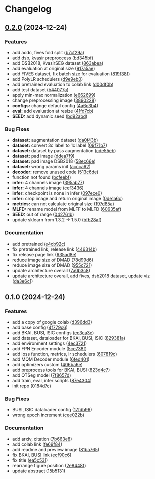 # Changelog

## [0.2.0](https://github.com/tpnam0901/QTSeg/compare/v0.1.0...v0.2.0) (2024-12-24)

### Features

* add acdc, fives fold split ([b7cf29a](https://github.com/tpnam0901/QTSeg/commit/b7cf29a554a38ef12811fbfd7908ffda48d54bae))
* add dsb, kvasir preproccess ([bd345bf](https://github.com/tpnam0901/QTSeg/commit/bd345bfbf83723e8f2dc55ac6a1079871e6df355))
* add DSB2018, KvasirSEG dataset ([863abea](https://github.com/tpnam0901/QTSeg/commit/863abea32e91dee784455da4affa768b5db485d2))
* add evaluation at original size ([917a5ae](https://github.com/tpnam0901/QTSeg/commit/917a5ae965a0cddb5a6c7230cabbf09965633e56))
* add FIVES dataset, fix batch size for evaluation ([819f38f](https://github.com/tpnam0901/QTSeg/commit/819f38f3524b5c8a4996e455f67667e541fbf781))
* add PolyLR schedulers ([d9e9eb0](https://github.com/tpnam0901/QTSeg/commit/d9e9eb097ebd9e689b4f77889ea06c41a533c0eb))
* add pretrained evaluation to colab link ([d00df0b](https://github.com/tpnam0901/QTSeg/commit/d00df0b9d942aa234f675c7278b74c4ee78eee3e))
* add test dataset ([b44077a](https://github.com/tpnam0901/QTSeg/commit/b44077a058c9eb4b0d85ebeec91ad201537919d2))
* apply min-max normalization ([e662699](https://github.com/tpnam0901/QTSeg/commit/e66269969e6f23281ff79b0b9425e3af98baf23e))
* change preprocessing image ([3890228](https://github.com/tpnam0901/QTSeg/commit/38902288c894e817bfec5bf60b41e84408bd1332))
* **configs:** change defaul config ([4a6c3b4](https://github.com/tpnam0901/QTSeg/commit/4a6c3b4f687051efee136785eed81d469d3cbbad))
* **eval:** add evaluation at resize ([41fd7cb](https://github.com/tpnam0901/QTSeg/commit/41fd7cb3d534d9036fa67889e8404c9b31483ef1))
* **SEED:** add dynamic seed ([bd92abd](https://github.com/tpnam0901/QTSeg/commit/bd92abd33dcbcbf94059a2b901c13796392f7d0c))


### Bug Fixes

* **dataset:** augmentation dataset ([da0f43b](https://github.com/tpnam0901/QTSeg/commit/da0f43b75859adeee31c3ed9dd0ba241368e690c))
* **dataset:** convert 3c label to 1c label ([09f71b7](https://github.com/tpnam0901/QTSeg/commit/09f71b7d4afd2232380a84aa5c205636bdd129cd))
* **dataset:** dataset by pass augmentation ([cde55eb](https://github.com/tpnam0901/QTSeg/commit/cde55eb04c5b745158eb514b15bbe4dd01fd08c8))
* **dataset:** pad image ([ddea7f9](https://github.com/tpnam0901/QTSeg/commit/ddea7f945d984431256f1efebe28c57b1b6f81e2))
* **dataset:** pad image DSB2018 ([58ec66e](https://github.com/tpnam0901/QTSeg/commit/58ec66e9bf3e2db75b82ee30dc8e7465241279c9))
* **dataset:** wrong params init ([accca62](https://github.com/tpnam0901/QTSeg/commit/accca62c224f8908d68afb830cf0711fae4529c0))
* **decoder:** remove unused code ([513c6de](https://github.com/tpnam0901/QTSeg/commit/513c6de282f2acc65a3fbb90012188ed68aee6b4))
* function not found ([bcfeebf](https://github.com/tpnam0901/QTSeg/commit/bcfeebfc397a73e9e9658e2b469b38e840b830cc))
* **infer:** 4 channels image ([395ab77](https://github.com/tpnam0901/QTSeg/commit/395ab7722f9e6c5d9fc4466617e2cd57c28b4587))
* **infer:** 4 channels image ([cef3436](https://github.com/tpnam0901/QTSeg/commit/cef3436e54c22eb92aa52ef63003d533e5fde3e8))
* **infer:** checkpoint is none in infer ([097ece0](https://github.com/tpnam0901/QTSeg/commit/097ece0b19f6a4193fdf09ef4b9a058e0476e9bb))
* **infer:** crop image and return original image ([0de1a6c](https://github.com/tpnam0901/QTSeg/commit/0de1a6cd693b23e5c20ee3dfce3a25daeee3c74d))
* **metrics:** can not calculate original size ([197d85a](https://github.com/tpnam0901/QTSeg/commit/197d85a28b71ac45672b488857c589e771364c7f))
* **MLFD:** rename model from MLFF to MLFD ([60635af](https://github.com/tpnam0901/QTSeg/commit/60635af95b999bcfec3eded8c94ca9c74ba086af))
* **SEED:** out of range ([042761b](https://github.com/tpnam0901/QTSeg/commit/042761b055cace44c758c7593ffc9297d13fc4b9))
* update sklearn from 1.3.2 -&gt; 1.5.0 ([bfb28af](https://github.com/tpnam0901/QTSeg/commit/bfb28af07cf9fb05524752cfbec9bcfc655c0f78))


### Documentation

* add pretrained ([e4cb92c](https://github.com/tpnam0901/QTSeg/commit/e4cb92c3e6f3307ccf44611b108ab116475c4787))
* fix pretrained link, release link ([446314b](https://github.com/tpnam0901/QTSeg/commit/446314b6ac42ef2c580bd48106b62cbb9ec069a0))
* fix release page link ([635ad8e](https://github.com/tpnam0901/QTSeg/commit/635ad8ed4ccc13e269df9fc4c3e799537addbc29))
* reduce image size of DMAD ([78d99d6](https://github.com/tpnam0901/QTSeg/commit/78d99d64e44535c642994f1e88e58e9bc414ca88))
* reduce image size of DMAD ([955c721](https://github.com/tpnam0901/QTSeg/commit/955c7218a999a141612e7771ec82d8f2bcff0849))
* update architecture overall ([7a0b3c8](https://github.com/tpnam0901/QTSeg/commit/7a0b3c86f76c1f07f9595ecf3f63b8bac1003519))
* update architecture overall, add fives, dsb2018 dataset, update viz ([da3e6c1](https://github.com/tpnam0901/QTSeg/commit/da3e6c1221aa4157129978d4a841d3ebd494cdfb))

## 0.1.0 (2024-12-24)


### Features

* add a copy of google colab ([d396dd3](https://github.com/tpnam0901/QTSeg/commit/d396dd3645ac9b18ac6925949e8b001ec3149bab))
* add base config ([4f779c6](https://github.com/tpnam0901/QTSeg/commit/4f779c672448fd20816a0653cef72a7903710c6d))
* add BKAI, BUSI, ISIC configs ([ec3ca3e](https://github.com/tpnam0901/QTSeg/commit/ec3ca3e30dbb5eb5c467dea0a3719b8816d7f7ae))
* add dataset, dataloader for BKAI, BUSI, ISIC ([829381a](https://github.com/tpnam0901/QTSeg/commit/829381ab0ebe03de0b15b05bf6a0e844b83a6985))
* add environment settings ([4ec3721](https://github.com/tpnam0901/QTSeg/commit/4ec3721010b8fae6fed94b3f0a7a126dc099b52d))
* add FPN Encoder module ([5ce738f](https://github.com/tpnam0901/QTSeg/commit/5ce738f8471e794d0e62c6029e7658bf275b8625))
* add loss function, metrics, lr schedulers ([607819c](https://github.com/tpnam0901/QTSeg/commit/607819cbfa1db3154275ad27408d4823ef54792b))
* add MQM Decoder module ([6fed401](https://github.com/tpnam0901/QTSeg/commit/6fed401b72f102f83fcd00e870f0e47acaf2fdb5))
* add optimizers custom ([406ba6e](https://github.com/tpnam0901/QTSeg/commit/406ba6e153724f8989cf56ff04f036ef1b3c4195))
* add preprocess tools for BKAI, BUSI ([823d4c7](https://github.com/tpnam0901/QTSeg/commit/823d4c727971d5be64b3fbe8759d9a10af60a41b))
* add QTSeg model ([7f8657d](https://github.com/tpnam0901/QTSeg/commit/7f8657d66341823100c51f57e69f2eed37d44330))
* add train, eval, infer scripts ([87e4304](https://github.com/tpnam0901/QTSeg/commit/87e430448051f4150ebb08ce1064618638505472))
* init repo ([0184d7c](https://github.com/tpnam0901/QTSeg/commit/0184d7cfd7c4fb97fcae9f151fb3b50c6a83d320))


### Bug Fixes

* BUSI, ISIC dataloader config ([17fdb96](https://github.com/tpnam0901/QTSeg/commit/17fdb965adcaa16ce7e843d8f8cfe1c45baea16a))
* wrong epoch increment ([cee022b](https://github.com/tpnam0901/QTSeg/commit/cee022b4578692b96b30e5f10e195e950e786506))


### Documentation

* add arxiv, citation ([7b663e8](https://github.com/tpnam0901/QTSeg/commit/7b663e8809eebee426a76ff34d253f0621a23248))
* add colab link ([fe69f84](https://github.com/tpnam0901/QTSeg/commit/fe69f8412478cd347034abd2cec3073860cc5785))
* add readme and preview image ([81ba765](https://github.com/tpnam0901/QTSeg/commit/81ba765295c9193c16a7c44c12fd7c838a48312d))
* fix BKAI, BUSI link ([ecf90c6](https://github.com/tpnam0901/QTSeg/commit/ecf90c656afca528b22be2d8747b5180b3c4f38c))
* fix title ([ea5c531](https://github.com/tpnam0901/QTSeg/commit/ea5c531d13ad06228311ef9f560be64aaa412ca3))
* rearrange figure position ([2e8448f](https://github.com/tpnam0901/QTSeg/commit/2e8448f2d1a2d18c84cbe38bdde4abd104f3dfeb))
* update abstract ([15b5131](https://github.com/tpnam0901/QTSeg/commit/15b51312c5ab6dad64bd2a36fa5d9701c615b8eb))
